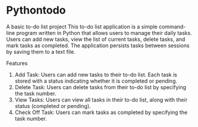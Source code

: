 # Pythontodo
A basic to-do list project
This to-do list application is a simple command-line program written in Python that allows users to manage their daily tasks. Users can add new tasks, view the list of current tasks, delete tasks, and mark tasks as completed. The application persists tasks between sessions by saving them to a text file.

Features
1. Add Task: Users can add new tasks to their to-do list. Each task is stored with a status indicating whether it is completed or pending.
2. Delete Task: Users can delete tasks from their to-do list by specifying the task number.
3. View Tasks: Users can view all tasks in their to-do list, along with their status (completed or pending).
4. Check Off Task: Users can mark tasks as completed by specifying the task number.
